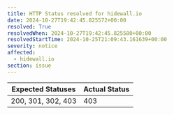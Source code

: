 ```yaml
---
title: HTTP Status resolved for hidewall.io
date: 2024-10-27T19:42:45.825572+00:00
resolved: True
resolvedWhen: 2024-10-27T19:42:45.825580+00:00
resolvedStartTime: 2024-10-25T21:09:43.161639+00:00
severity: notice
affected:
  - hidewall.io
section: issue
---
```


| Expected Statuses | Actual Status  |
|-------------------|----------------|
| 200, 301, 302, 403 | 403 |
